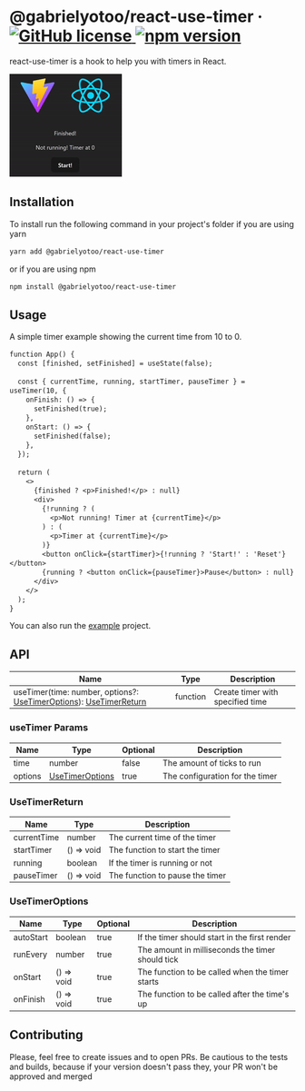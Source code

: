 # @gabrielyotoo/react-use-timer &middot; [![GitHub license](https://img.shields.io/npm/l/@gabrielyotoo/react-use-timer?color=%23f22&style=flat-square)](https://github.com/gabrielyoto/react-use-timer/blob/main/LICENSE)[ ![npm version](https://img.shields.io/npm/v/@gabrielyotoo/react-use-timer?color=%23f22&style=flat-square)](https://www.npmjs.com/package/@gabrielyotoo/react-use-timer)

react-use-timer is a hook to help you with timers in React.

![Example](./docs/example.gif)

## Installation

To install run the following command in your project's folder if you are using yarn

```sh
yarn add @gabrielyotoo/react-use-timer
```

or if you are using npm

```sh
npm install @gabrielyotoo/react-use-timer
```

## Usage

A simple timer example showing the current time from 10 to 0.

```tsx
function App() {
  const [finished, setFinished] = useState(false);

  const { currentTime, running, startTimer, pauseTimer } = useTimer(10, {
    onFinish: () => {
      setFinished(true);
    },
    onStart: () => {
      setFinished(false);
    },
  });

  return (
    <>
      {finished ? <p>Finished!</p> : null}
      <div>
        {!running ? (
          <p>Not running! Timer at {currentTime}</p>
        ) : (
          <p>Timer at {currentTime}</p>
        )}
        <button onClick={startTimer}>{!running ? 'Start!' : 'Reset'}</button>
        {running ? <button onClick={pauseTimer}>Pause</button> : null}
      </div>
    </>
  );
}
```

You can also run the [example](./example/) project.

## API

| Name                                                                                                     | Type     | Description                      |
| -------------------------------------------------------------------------------------------------------- | -------- | -------------------------------- |
| useTimer(time: number, options?: [UseTimerOptions](#usetimeroptions)): [UseTimerReturn](#usetimerreturn) | function | Create timer with specified time |

### useTimer Params

| Name    | Type                                | Optional | Description                     |
| ------- | ----------------------------------- | -------- | ------------------------------- |
| time    | number                              | false    | The amount of ticks to run      |
| options | [UseTimerOptions](#usetimeroptions) | true     | The configuration for the timer |

### UseTimerReturn

| Name        | Type       | Description                     |
| ----------- | ---------- | ------------------------------- |
| currentTime | number     | The current time of the timer   |
| startTimer  | () => void | The function to start the timer |
| running     | boolean    | If the timer is running or not  |
| pauseTimer  | () => void | The function to pause the timer |

### UseTimerOptions

| Name      | Type       | Optional | Description                                      |
| --------- | ---------- | -------- | ------------------------------------------------ |
| autoStart | boolean    | true     | If the timer should start in the first render    |
| runEvery  | number     | true     | The amount in milliseconds the timer should tick |
| onStart   | () => void | true     | The function to be called when the timer starts  |
| onFinish  | () => void | true     | The function to be called after the time's up    |

## Contributing

Please, feel free to create issues and to open PRs. Be cautious to the tests and builds, because if your version doesn't pass they, your PR won't be approved and merged
